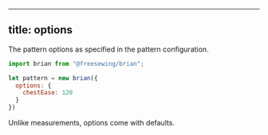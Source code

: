 ***

## title: options

The pattern options as specified in the pattern configuration.

```js
import brian from "@freesewing/brian";

let pattern = new brian({
  options: {
    chestEase: 120
  }
})
```

<Note>Unlike measurements, options come with defaults.</Note>
